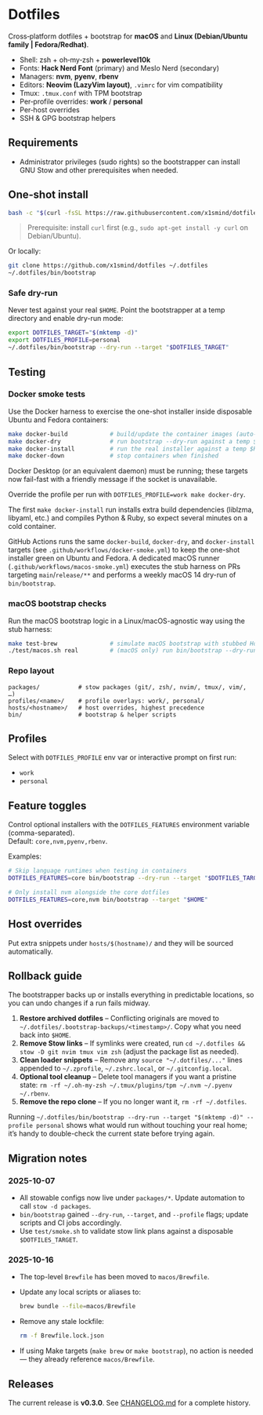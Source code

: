 # Dotfiles

Cross‑platform dotfiles + bootstrap for **macOS** and **Linux (Debian/Ubuntu family | Fedora/Redhat)**.

- Shell: zsh + oh‑my‑zsh + **powerlevel10k**
- Fonts: **Hack Nerd Font** (primary) and Meslo Nerd (secondary)
- Managers: **nvm**, **pyenv**, **rbenv**
- Editors: **Neovim (LazyVim layout)**, `.vimrc` for vim compatibility
- Tmux: `.tmux.conf` with TPM bootstrap
- Per‑profile overrides: **work** / **personal**
- Per‑host overrides
- SSH & GPG bootstrap helpers

## Requirements

- Administrator privileges (sudo rights) so the bootstrapper can install GNU Stow and other prerequisites when needed.

## One‑shot install

```bash
bash -c "$(curl -fsSL https://raw.githubusercontent.com/x1smind/dotfiles/main/bin/bootstrap)"
```

> Prerequisite: install `curl` first (e.g., `sudo apt-get install -y curl` on Debian/Ubuntu).

Or locally:

```bash
git clone https://github.com/x1smind/dotfiles ~/.dotfiles
~/.dotfiles/bin/bootstrap
```

### Safe dry-run

Never test against your real `$HOME`. Point the bootstrapper at a temp directory and enable dry-run mode:

```bash
export DOTFILES_TARGET="$(mktemp -d)"
export DOTFILES_PROFILE=personal
~/.dotfiles/bin/bootstrap --dry-run --target "$DOTFILES_TARGET"
```

## Testing

### Docker smoke tests

Use the Docker harness to exercise the one-shot installer inside disposable Ubuntu and Fedora containers:

```bash
make docker-build            # build/update the container images (auto-pulls bases)
make docker-dry              # run bootstrap --dry-run against a temp $HOME
make docker-install          # run the real installer against a temp $HOME (backs up bootstrap-created dotfiles before linking)
make docker-down             # stop containers when finished
```

Docker Desktop (or an equivalent daemon) must be running; these targets now fail-fast with a friendly message if the socket is unavailable.

Override the profile per run with `DOTFILES_PROFILE=work make docker-dry`.

The first `make docker-install` run installs extra build dependencies (liblzma, libyaml, etc.) and compiles Python & Ruby, so expect several minutes on a cold container.

GitHub Actions runs the same `docker-build`, `docker-dry`, and `docker-install` targets (see `.github/workflows/docker-smoke.yml`) to keep the one-shot installer green on Ubuntu and Fedora. A dedicated macOS runner (`.github/workflows/macos-smoke.yml`) executes the stub harness on PRs targeting `main`/`release/**` and performs a weekly macOS 14 dry-run of `bin/bootstrap`.

### macOS bootstrap checks

Run the macOS bootstrap logic in a Linux/macOS-agnostic way using the stub harness:

```bash
make test-brew               # simulate macOS bootstrap with stubbed Homebrew
./test/macos.sh real         # (macOS only) run bin/bootstrap --dry-run against a temp HOME
```

### Repo layout

```
packages/           # stow packages (git/, zsh/, nvim/, tmux/, vim/, …)
profiles/<name>/    # profile overlays: work/, personal/
hosts/<hostname>/   # host overrides, highest precedence
bin/                # bootstrap & helper scripts
```

## Profiles

Select with `DOTFILES_PROFILE` env var or interactive prompt on first run:
- `work`
- `personal`

## Feature toggles

Control optional installers with the `DOTFILES_FEATURES` environment variable (comma-separated).  
Default: `core,nvm,pyenv,rbenv`.

Examples:

```bash
# Skip language runtimes when testing in containers
DOTFILES_FEATURES=core bin/bootstrap --dry-run --target "$DOTFILES_TARGET"

# Only install nvm alongside the core dotfiles
DOTFILES_FEATURES=core,nvm bin/bootstrap --target "$HOME"
```

## Host overrides

Put extra snippets under `hosts/$(hostname)/` and they will be sourced automatically.

## Rollback guide

The bootstrapper backs up or installs everything in predictable locations, so you can undo changes if a run fails midway.

1. **Restore archived dotfiles** – Conflicting originals are moved to `~/.dotfiles/.bootstrap-backups/<timestamp>/`. Copy what you need back into `$HOME`.
2. **Remove Stow links** – If symlinks were created, run `cd ~/.dotfiles && stow -D git nvim tmux vim zsh` (adjust the package list as needed).
3. **Clean loader snippets** – Remove any `source "~/.dotfiles/..."` lines appended to `~/.zprofile`, `~/.zshrc.local`, or `~/.gitconfig.local`.
4. **Optional tool cleanup** – Delete tool managers if you want a pristine state: `rm -rf ~/.oh-my-zsh ~/.tmux/plugins/tpm ~/.nvm ~/.pyenv ~/.rbenv`.
5. **Remove the repo clone** – If you no longer want it, `rm -rf ~/.dotfiles`.

Running `~/.dotfiles/bin/bootstrap --dry-run --target "$(mktemp -d)" --profile personal` shows what would run without touching your real home; it’s handy to double-check the current state before trying again.

## Migration notes

### 2025-10-07

* All stowable configs now live under `packages/*`.
  Update automation to call `stow -d packages`.
* `bin/bootstrap` gained `--dry-run`, `--target`, and `--profile` flags; update scripts and CI jobs accordingly.
* Use `test/smoke.sh` to validate stow link plans against a disposable `$DOTFILES_TARGET`.

### 2025-10-16

* The top-level `Brewfile` has been moved to `macos/Brewfile`.
* Update any local scripts or aliases to:

  ```bash
  brew bundle --file=macos/Brewfile
  ```
* Remove any stale lockfile:

  ```bash
  rm -f Brewfile.lock.json
  ```
* If using Make targets (`make brew` or `make bootstrap`), no action is needed — they already reference `macos/Brewfile`.

## Releases

The current release is **v0.3.0**. See [CHANGELOG.md](CHANGELOG.md) for a complete history.
